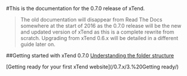 #This is the documentation for the 0.7.0 release of xTend.
>The old documentation will disappear from Read The Docs somewhere at the start of 2016 as the 0.7.0 release will be the new and updated version of xTend as this is a complete rewrite from scratch. Upgrading from xTend 0.6.x will be detailed in a different guide later on.

##Getting started with xTend 0.7.0
[Understanding the folder structure](/0.7.x/2.%20Understanding%20the%20folder%20structure/)  

[Getting ready for your first xTend website](/0.7.x/3.%20Getting ready/)
